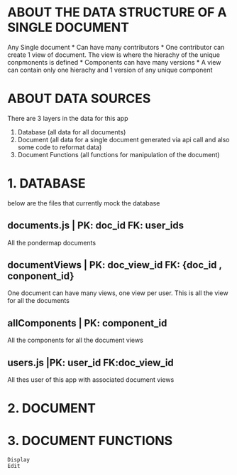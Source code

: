 # ABOUT THE DATA STRUCTURE OF A SINGLE DOCUMENT
Any Single document
    * Can have many contributors
    * One contributor can create 1 view of document. The view is where the hierachy of the unique conpmonents is defined
    * Components can have many versions
    * A view can contain only one hierachy and 1 version of any unique component

#  ABOUT DATA SOURCES
There are 3 layers in the data for this app
1. Database             (all data for all documents)
2. Document             (all data for a single document generated via api call and also some code to reformat data)
3. Document Functions    (all functions for manipulation of the document)

# 1. DATABASE
below are the files that currently mock the database
## documents.js      | PK: doc_id   FK: user_ids
All the pondermap documents
## documentViews     | PK: doc_view_id   FK: {doc_id    , conponent_id}
One document can have many views, one view per user. This is all the view for all the documents
## allComponents     | PK: component_id   
All the components for all the document views
## users.js             |PK: user_id     FK:doc_view_id
All thes user of this app with associated document views

# 2. DOCUMENT


# 3. DOCUMENT FUNCTIONS
    Display
    Edit